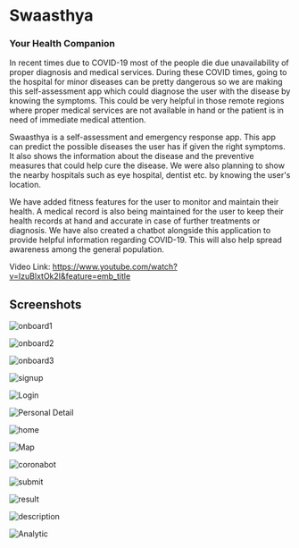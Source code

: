 # Swaasthya
### Your Health Companion  
  
In recent times due to COVID-19 most of the people die due unavailability of proper diagnosis and medical services. During these COVID times, going to the hospital for minor diseases can be pretty dangerous so we are making this self-assessment app which could diagnose the user with the disease by knowing the symptoms. This could be very helpful in those remote regions where proper medical services are not available in hand or the patient is in need of immediate medical attention.  
  
Swaasthya is a self-assessment and emergency response app. This app can predict the possible diseases the user has if given the right symptoms. It also shows the information about the disease and the preventive measures that could help cure the disease. We were also planning to show the nearby hospitals such as eye hospital, dentist etc. by knowing the user's location.
  
We have added fitness features for the user to monitor and maintain their health. A medical record is also being maintained for the user to keep their health records at hand and accurate in case of further treatments or diagnosis. We have also created a chatbot alongside this application to provide helpful information regarding COVID-19. This will also help spread awareness among the general population.  
  
Video Link:  https://www.youtube.com/watch?v=IzuBlxtOk2I&feature=emb_title  
  
## Screenshots  

![onboard1](https://github.com/jay3112000/hacka_thon/blob/master/onboard1.jpeg)

![onboard2](https://github.com/jay3112000/hacka_thon/blob/master/onboard2.jpeg)

![onboard3](https://github.com/jay3112000/hacka_thon/blob/master/onboard3.jpeg)  
  
![signup](https://github.com/Anirudh1905/Swaasthya/blob/master/app/signup.jpeg)  
  
![Login](https://github.com/Anirudh1905/Swaasthya/blob/master/app/Login.jpeg)  
  
![Personal Detail](https://github.com/Anirudh1905/Swaasthya/blob/master/app/Personal%20Detail.jpeg)  
  
![home](https://github.com/Anirudh1905/Swaasthya/blob/master/app/home.jpeg)  
  
![Map](https://github.com/Anirudh1905/Swaasthya/blob/master/app/Map.jpeg)  
  
![coronabot](https://github.com/Anirudh1905/Swaasthya/blob/master/app/coronabot.jpeg)  
  
![submit](https://github.com/Anirudh1905/Swaasthya/blob/master/app/submit.jpeg)  
  
![result](https://github.com/Anirudh1905/Swaasthya/blob/master/app/result.jpeg)  
  
![description](https://github.com/Anirudh1905/Swaasthya/blob/master/app/description.jpeg)  
  
![Analytic](https://github.com/Anirudh1905/Swaasthya/blob/master/app/Analytic.jpeg)  
  







